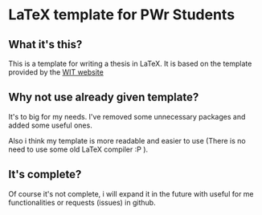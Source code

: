 # LaTeX template for PWr Students

## What it's this?

This is a template for writing a thesis in LaTeX. It is based on the template provided by the [WIT website](https://wit.pwr.edu.pl/studenci/dyplomanci/praca-dyplomowa)

## Why not use already given template?

It's to big for my needs. I've removed some unnecessary packages and added some useful ones.

Also i think my template is more readable and easier to use (There is no need to use some old LaTeX compiler :P ).

## It's complete?

Of course it's not complete, i will expand it in the future with useful for me functionalities or requests (issues) in github.